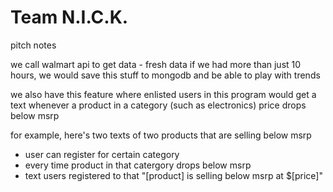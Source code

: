 # Team N.I.C.K. 

pitch notes

we call walmart api to get data - fresh data
if we had more than just 10 hours, we would save this stuff to mongodb and be able to play with trends


we also have this feature where enlisted users in this program 
would get a text whenever a product in a category (such as electronics) price drops below msrp

for example, here's two texts of two products that are selling below msrp
- user can register for certain category 
- every time product in that catergory drops below msrp
- text users registered to that "[product] is selling below msrp at $[price]"
